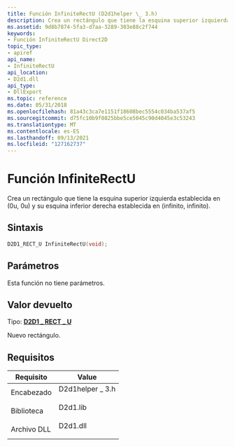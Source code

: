 ```yaml
---
title: Función InfiniteRectU (D2d1helper \_ 3.h)
description: Crea un rectángulo que tiene la esquina superior izquierda establecida en (0u, 0u) y su esquina inferior derecha establecida en (infinito, infinito).
ms.assetid: 9d8b7874-5fa3-d7aa-3289-303e88c2f744
keywords:
- Función InfiniteRectU Direct2D
topic_type:
- apiref
api_name:
- InfiniteRectU
api_location:
- D2d1.dll
api_type:
- DllExport
ms.topic: reference
ms.date: 05/31/2018
ms.openlocfilehash: 81a43c3ca7e1151f18608bec5554c034ba537af5
ms.sourcegitcommit: d75fc10b9f0825bbe5ce5045c90d4045e3c53243
ms.translationtype: MT
ms.contentlocale: es-ES
ms.lasthandoff: 09/13/2021
ms.locfileid: "127162737"
---
```

# <a name="infiniterectu-function"></a>Función InfiniteRectU

Crea un rectángulo que tiene la esquina superior izquierda establecida en (0u, 0u) y su esquina inferior derecha establecida en (infinito, infinito).

## <a name="syntax"></a>Sintaxis


```C++
D2D1_RECT_U InfiniteRectU(void);
```



## <a name="parameters"></a>Parámetros

Esta función no tiene parámetros.

## <a name="return-value"></a>Valor devuelto

Tipo: **[ **D2D1 \_ RECT \_ U**](d2d1-rect-u.md)**

Nuevo rectángulo.

## <a name="requirements"></a>Requisitos



| Requisito | Value |
|--------------------|--------------------------------------------------------------------------------------------|
| Encabezado<br/>  | <dl> <dt>D2d1helper \_ 3.h</dt> </dl> |
| Biblioteca<br/> | <dl> <dt>D2d1.lib</dt> </dl>        |
| Archivo DLL<br/>     | <dl> <dt>D2d1.dll</dt> </dl>        |



 

 





